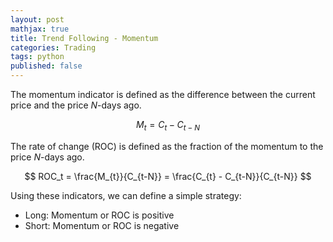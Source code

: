 ```yaml
---
layout: post
mathjax: true
title: Trend Following - Momentum
categories: Trading
tags: python 
published: false
---
```


The momentum indicator is defined as the difference between the current price and the price $N$-days ago. 

$$
M_{t} = C_{t} - C_{t-N}
$$

The rate of change (ROC) is defined as the fraction of the momentum to the price $N$-days ago. 

$$
ROC_t = \frac{M_{t}}{C_{t-N}} = \frac{C_{t} - C_{t-N}}{C_{t-N}}
$$


Using these indicators, we can define a simple strategy: 
* Long: Momentum or ROC is positive
* Short: Momentum or ROC is negative